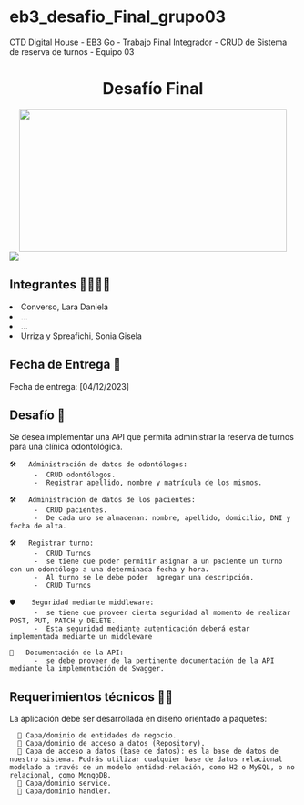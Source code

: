 # eb3_desafio_Final_grupo03
CTD Digital House - EB3 Go  - Trabajo Final Integrador  - CRUD de Sistema de reserva de turnos - Equipo 03

<h1 align="center">Desafío Final</h1>

<div align="center">
  <img src="https://github.com/Gigi-U/eb3_desafio_Final_grupo03/assets/87839629/8634a63a-d2f2-4c08-b4a5-9c8c000502db" width="470" height="250">
</div>

<img src="https://img.shields.io/badge/Go-1.20+-00ADD8?style=for-the-badge&logo=go">
<div>   

  ## Integrantes 🤜🏼🤛🏼
  <li>Converso, Lara Daniela</li> 
  <li>...</li>   
  <li>...</li>   
  <li>Urriza y Spreafichi, Sonia Gisela</li>   
  
  ## Fecha de Entrega 📅
  Fecha de entrega: [04/12/2023]
</div>

<div>
  
  ## Desafío 🚀
  <p>
Se desea implementar una API que permita administrar la reserva de turnos para una clínica
odontológica.
  </p>

    🛠️   Administración de datos de odontólogos: 
          -  CRUD odontólogos. 
          -  Registrar apellido, nombre y matrícula de los mismos.    
     
    🛠️   Administración de datos de los pacientes:     
          -  CRUD pacientes. 
          -  De cada uno se almacenan: nombre, apellido, domicilio, DNI y fecha de alta. 
          
    🛠️   Registrar turno: 
          -  CRUD Turnos
          -  se tiene que poder permitir asignar a un paciente un turno con un odontólogo a una determinada fecha y hora. 
          -  Al turno se le debe poder  agregar una descripción. 
          -  CRUD Turnos

    🛡️    Seguridad mediante middleware: 
          -  se tiene que proveer cierta seguridad al momento de realizar POST, PUT, PATCH y DELETE. 
          -  Esta seguridad mediante autenticación deberá estar implementada mediante un middleware
    
    📝   Documentación de la API: 
          -  se debe proveer de la pertinente documentación de la API mediante la implementación de Swagger.

  ## Requerimientos técnicos 🚀🚀

  La aplicación debe ser desarrollada en diseño orientado a paquetes:    
  
      📁 Capa/dominio de entidades de negocio.
      📁 Capa/dominio de acceso a datos (Repository).
      📁 Capa de acceso a datos (base de datos): es la base de datos de nuestro sistema. Podrás utilizar cualquier base de datos relacional modelado a través de un modelo entidad-relación, como H2 o MySQL, o no relacional, como MongoDB.
      📁 Capa/dominio service.
      📁 Capa/dominio handler.
